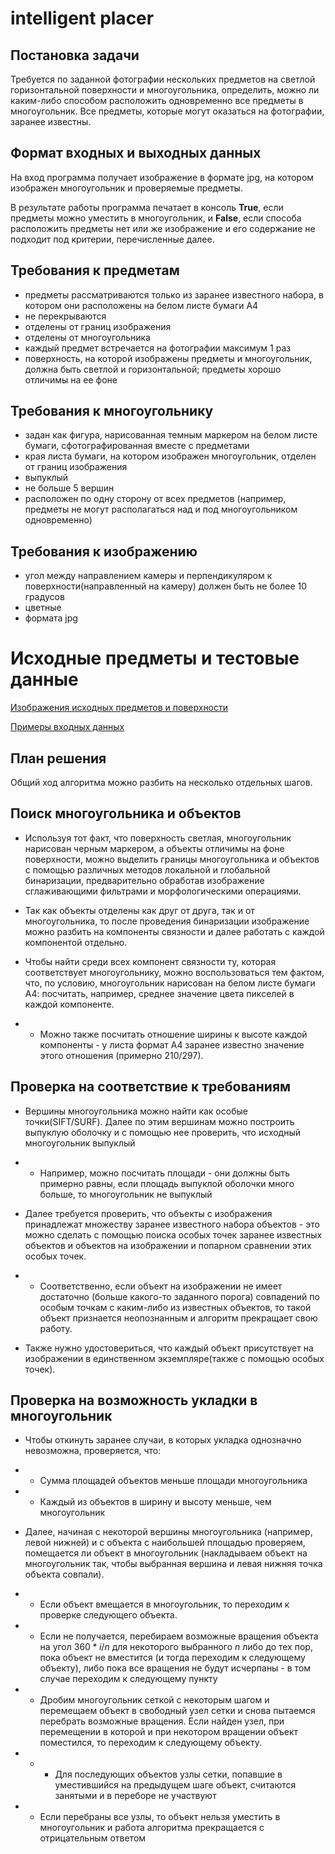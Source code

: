 # intelligent placer
## Постановка задачи
Требуется по заданной фотографии нескольких предметов на светлой горизонтальной поверхности и многоугольника, определить, можно ли каким-либо способом расположить одновременно все предметы в многоугольник. Все предметы, которые могут оказаться на фотографии, заранее известны.


## Формат входных и выходных данных
На вход программа получает изображение в формате jpg, на котором изображен многоугольник и проверяемые предметы.

В результате работы программа печатает в консоль **True**, если предметы можно уместить в многоугольник, и **False**, если способа расположить предметы нет или же изображение и его содержание не подходит под критерии, перечисленные далее.

## Требования к предметам
+ предметы рассматриваются только из заранее известного набора, в котором они расположены на белом листе бумаги А4
+ не перекрываются 
+ отделены от границ изображения
+ отделены от многоугольника
+ каждый предмет встречается на фотографии максимум 1 раз
+ поверхность, на которой изображены предметы и многоугольник, должна быть светлой и горизонтальной; предметы хорошо отличимы на ее фоне 
## Требования к многоугольнику
+ задан как фигура, нарисованная темным маркером на белом листе бумаги, сфотографированная вместе с предметами
+ края листа бумаги, на котором изображен многоугольник, отделен от границ изображения
+ выпуклый
+ не больше 5 вершин
+ расположен по одну сторону от всех предметов (например, предметы не могут располагаться над и под многоугольником одновременно)

## Требования к изображению
+ угол между направлением камеры и перпендикуляром к поверхности(направленный на камеру) должен быть не более 10 градусов
+ цветные
+ формата jpg

# Исходные предметы и тестовые данные
[Изображения исходных предметов и поверхности](data/items_images)

[Примеры входных данных](data/test_images)

## План решения
Общий ход алгоритма можно разбить на несколько отдельных шагов.

## Поиск многоугольника и объектов
+ Используя тот факт, что поверхность светлая, многоугольник нарисован черным маркером, а объекты отличимы на фоне поверхности, можно выделить границы многоугольника и объектов с помощью различных методов локальной и глобальной бинаризации, предварительно обработав изображение сглаживающими  фильтрами и морфологическими операциями.


+ Так как объекты отделены как друг от друга, так и от многоугольника, то после проведения бинаризации изображение можно разбить на компоненты связности и далее работать с каждой компонентой отдельно.


+ Чтобы найти среди всех компонент связности ту, которая соответствует многоугольнику, можно воспользоваться тем фактом, что, по условию, многоугольник нарисован на белом листе бумаги А4: посчитать, например, среднее значение цвета пикселей в каждой компоненте. 
+ + Можно также посчитать отношение ширины к высоте каждой компоненты - у листа формат А4 заранее известно значение этого отношения (примерно 210/297).

## Проверка на соответствие к требованиям
+ Вершины многоугольника можно найти как особые точки(SIFT/SURF). Далее по этим вершинам можно построить выпуклую оболочку и с помощью нее проверить, что исходный многоугольник выпуклый
+ + Например, можно посчитать площади - они должны быть примерно равны, если площадь выпуклой оболочки много больше, то многоугольник не выпуклый

+ Далее требуется проверить, что объекты с изображения принадлежат множеству заранее известного набора объектов - это можно сделать с помощью поиска особых точек заранее известных объектов и объектов на изображении и попарном сравнении этих особых точек. 
+ + Соответственно, если объект на изображении не имеет достаточно (больше какого-то заданного порога) совпадений по особым точкам с каким-либо из известных объектов, то такой объект признается неопознанным и алгоритм прекращает свою работу.

+ Также нужно удостовериться, что каждый объект присутствует на изображении в единственном экземпляре(также с помощью особых точек).

## Проверка на возможность укладки в многоугольник

+ Чтобы откинуть заранее случаи, в которых укладка однозначно невозможна, проверяется, что:
+ + Сумма площадей объектов меньше площади многоугольника
+ + Каждый из объектов в ширину и высоту меньше, чем многоугольник

+ Далее, начиная с некоторой вершины многоугольника (например, левой нижней) и с объекта с наибольшей площадью проверяем, помещается ли объект в многоугольник (накладываем объект на многоугольник так, чтобы выбранная вершина и левая нижняя точка объекта совпали).
+ + Если объект вмещается в многоугольник, то переходим к проверке следующего объекта.
+ + Если не получается, перебираем возможные вращения объекта на угол $360 * i / n$ для некоторого выбранного $n$ либо до тех пор, пока объект не вместится (и тогда переходим к следующему объекту), либо пока все вращения не будут исчерпаны - в том случае переходим к следующему пункту  
+ + Дробим многоугольник сеткой с некоторым шагом и перемещаем объект в свободный узел сетки и снова пытаемся перебрать возможные вращения. Если найден узел, при перемещении в которой и при некотором вращении объект поместился, то переходим к следующему объекту.
+ + + Для последующих объектов узлы сетки, попавшие в уместившийся на предыдущем шаге объект, считаются занятыми и в переборе не участвуют
+ + Если перебраны все узлы, то объект нельзя уместить в многоугольник и работа алгоритма прекращается с отрицательным ответом